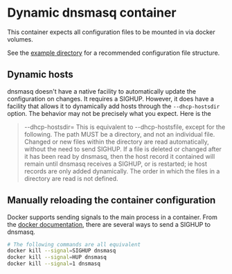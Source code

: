 # Dynamic dnsmasq container

This container expects all configuration files to be mounted in via docker volumes.

See the [example directory](/examples/docker-compose/) for a recommended configuration file structure.

## Dynamic hosts

dnsmasq doesn't have a native facility to automatically update the configuration on changes.  It requires a SIGHUP.  However, it does have a facility that allows it to dynamically add hosts through the `--dhcp-hostsdir` option.  The behavior may not be precisely what you expect.  Here is the 

> --dhcp-hostsdir=<path>
    This is equivalent to --dhcp-hostsfile, except for the following. The path MUST be a directory, and not an individual file. Changed or new files within the directory are read automatically, without the need to send SIGHUP. If a file is deleted or changed after it has been read by dnsmasq, then the host record it contained will remain until dnsmasq receives a SIGHUP, or is restarted; ie host records are only added dynamically. The order in which the files in a directory are read is not defined.

## Manually reloading the container configuration

Docker supports sending signals to the main process in a container.  From the [docker documentation](https://docs.docker.com/reference/cli/docker/container/kill/#send-a-custom-signal--to-a-container), there are several ways to send a SIGHUP to dnsmasq.

```bash
# The following commands are all equivalent
docker kill --signal=SIGHUP dnsmasq
docker kill --signal=HUP dnsmasq
docker kill --signal=1 dnsmasq
```

